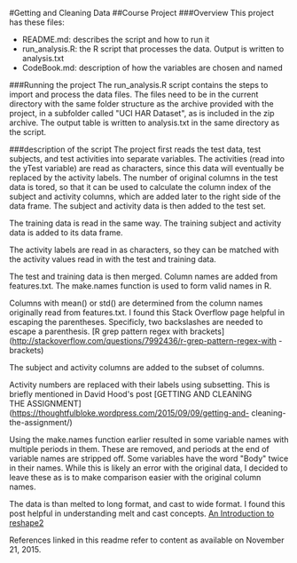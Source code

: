 #Getting and Cleaning Data
##Course Project
###Overview
This project has these files:
* README.md: describes the script and how to run it
* run_analysis.R: the R script that processes the data.  Output is written to
analysis.txt
* CodeBook.md: description of how the variables are chosen and named


###Running the project
The run_analysis.R script contains the steps to import and process the data files.  The files need to be in the current directory with the same folder structure as the archive provided with the project, in a subfolder called "UCI HAR Dataset", as is included in the zip archive.  The output table is written to analysis.txt in the same directory as the script.

###description of the script
The project first reads the test data, test subjects, and test activities into 
separate variables. The activities (read into the yTest variable) are read as 
characters, since this data will eventually be replaced by the activity 
labels. The number of original columns in the test data is tored, so that it 
can be used to calculate the column index of the subject and activity columns, 
which are added later to the right side of the data frame. The subject and 
activity data is then added to the test set. 

The training data is read in the same way. The training subject and activity 
data is added to its data frame. 

The activity labels are read in as characters, so they can be matched with the 
activity values read in with the test and training data. 

The test and training data is then merged. Column names are added from 
features.txt. The make.names function is used to form valid names in R. 

Columns with mean() or std() are determined from the column names originally 
read from features.txt. I found this Stack Overflow page helpful in escaping 
the parentheses. Specificly, two backslashes are needed to escape a 
parenthesis. [R grep pattern regex with 
brackets](http://stackoverflow.com/questions/7992436/r-grep-pattern-regex-with 
-brackets) 

The subject and activity columns are added to the subset of columns. 

Activity numbers are replaced with their labels using subsetting. This is 
briefly mentioned in David Hood's post [GETTING AND CLEANING 
THE ASSIGNMENT](https://thoughtfulbloke.wordpress.com/2015/09/09/getting-and- 
cleaning-the-assignment/) 

Using the make.names function earlier resulted in some variable names with 
multiple periods in them. These are removed, and periods at the end of 
variable names are stripped off. Some variables have the word "Body" twice in 
their names. While this is likely an error with the original data, I decided 
to leave these as is to make comparison easier with the original column names. 

The data is than melted to long format, and cast to wide format. I found this 
post helpful in understanding melt and cast concepts. [An Introduction to 
reshape2](http://seananderson.ca/2013/10/19/reshape.html) 

References linked in this readme refer to content as available on November 21, 
2015.